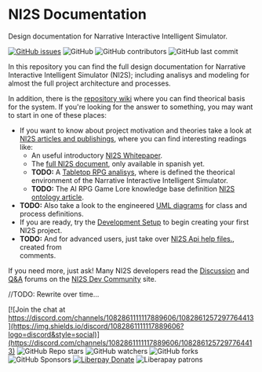 # NI2S Documentation
Design documentation for Narrative Interactive Intelligent Simulator.

[![GitHub issues](https://img.shields.io/github/issues/arwni2s/ni2s-documentation?style=plastic)](https://github.com/ARWNI2S/ni2s-documentation/issues)
![GitHub](https://img.shields.io/github/license/arwni2s/ni2s-documentation?style=plastic)
![GitHub contributors](https://img.shields.io/github/contributors/arwni2s/ni2s-documentation?style=plastic)
![GitHub last commit](https://img.shields.io/github/last-commit/arwni2s/ni2s-documentation?style=plastic)

In this repository you can find the full design documentation for Narrative Interactive Intelligent Simulator (NI2S); including analisys and modeling for almost the full project architecture and processes.

In addition, there is the [repository wiki](https://github.com/arwni2s/ni2s-documentation/wiki) where you can find theorical basis for the system. If you're looking for the answer to something, you may want to start in one of these places:

*	If you want to know about project motivation and theories take a look at [NI2S articles and publishings](https://github.com/arwni2s/ni2s-documentation/blob/main/pub/), where you can find interesting readings like:
	-	An useful introductory [NI2S Whitepaper](https://github.com/arwni2s/ni2s-documentation/blob/main/pub/Whitepaper.pdf).
	-	The [full NI2S document](https://github.com/arwni2s/ni2s-documentation/blob/main/pub/NI2S_full.es.pdf), only available in spanish yet.
	-   **TODO:** A [Tabletop RPG analisys](https://github.com/arwni2s/ni2s-documentation/blob/main/pub/TabletopRPG.pdf), where is defined the theorical environment of the Narrative Interactive Intelligent Simulator.
	-   **TODO:** The AI RPG Game Lore knowledge base definition [NI2S ontology article](https://github.com/arwni2s/ni2s-documentation/blob/main/pub/NI2SOntology.pdf).
*   **TODO:** Also take a look to the engineered [UML diagrams](https://github.com/arwni2s/ni2s-documentation/blob/main/UML/) for class and process definitions.
*   If you are ready, try the [Development Setup](https://github.com/arwni2s/ni2s-documentation/wiki/Setting-up-your-development-environment-for-NI2S/) to begin creating your first NI2S project.
*   **TODO:** And for advanced users, just take over [NI2S Api help files.](https://github.com/arwni2s/ni2s-documentation/blob/main/XMLHelp/), created from <summary> comments.

If you need more, just ask! Many NI2S developers read the [Discussion](https://not.available.yet/latest?exclude_tag=question) and [Q&A](https://not.available.yet/tag/question) forums on the [NI2S Dev Community](https://not.available.yet/community/) site.

//TODO: Rewrite over time...

[![Join the chat at https://discord.com/channels/1082861111117889606/1082861257297764413](https://img.shields.io/discord/1082861111117889606?logo=discord&style=social)](https://discord.com/channels/1082861111117889606/1082861257297764413)
![GitHub Repo stars](https://img.shields.io/github/stars/arwni2s/ni2s-documentation?style=social)
![GitHub watchers](https://img.shields.io/github/watchers/arwni2s/ni2s-documentation?style=social)
![GitHub forks](https://img.shields.io/github/forks/arwni2s/ni2s-documentation?style=social)
![GitHub Sponsors](https://img.shields.io/github/sponsors/arwni2s?logo=github&style=social)
[![Liberpay Donate](https://img.shields.io/liberapay/goal/ARWNI2S?label=Donate&logo=liberapay&style=flat)](https://liberapay.com/ARWNI2S/donate)
![Liberapay patrons](https://img.shields.io/liberapay/patrons/arwni2s?logo=liberapay)
